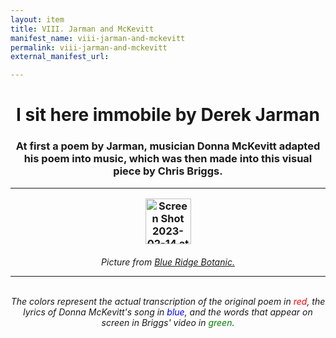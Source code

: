 ```yaml
---
layout: item
title: VIII. Jarman and McKevitt
manifest_name: viii-jarman-and-mckevitt
permalink: viii-jarman-and-mckevitt
external_manifest_url: 

---
```

<!-- Add an essay or interpretive material below this line,
using HTML or markdown.  Do not modify this file above this line -->
<h1><center>I sit here immobile by Derek Jarman</center>
<h3><center>At first a poem by Jarman, musician Donna McKevitt adapted his poem into music, which was then made into this visual piece by Chris Briggs.</center>
<hr>
<p style="text-align:center;"><img width="73" alt="Screen Shot 2023-02-14 at 6 36 45 PM" src="https://user-images.githubusercontent.com/122332459/218895077-86f3c170-98ea-4b93-b802-819fe61e8277.png"></p>
<h6><center>Picture from <a href="https://www.blueridgebotanic.com/blog/florilegium">Blue Ridge Botanic.</a>
<hr>
<br>
  The colors represent the actual transcription of the original poem in <font color="red">red</font>, the lyrics of Donna McKevitt's song in <font color="blue">blue</font>, and the words that appear on screen in Briggs' video in <font color="green">green</font>.
 <br>
